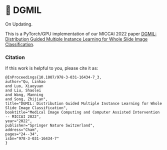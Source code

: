 # :mushroom: DGMIL

On Updating.

This is a PyTorch/GPU implementation of our MICCAI 2022 paper [DGMIL: Distribution Guided Multiple Instance Learning for Whole Slide Image Classification](https://link.springer.com/chapter/10.1007/978-3-031-16434-7_3#copyright-information).


### Citation
If this work is helpful to you, please cite it as:
```
@InProceedings{10.1007/978-3-031-16434-7_3,
author="Qu, Linhao
and Luo, Xiaoyuan
and Liu, Shaolei
and Wang, Manning
and Song, Zhijian",
title="DGMIL: Distribution Guided Multiple Instance Learning for Whole Slide Image Classification",
booktitle="Medical Image Computing and Computer Assisted Intervention -- MICCAI 2022",
year="2022",
publisher="Springer Nature Switzerland",
address="Cham",
pages="24--34",
isbn="978-3-031-16434-7"
}
```
